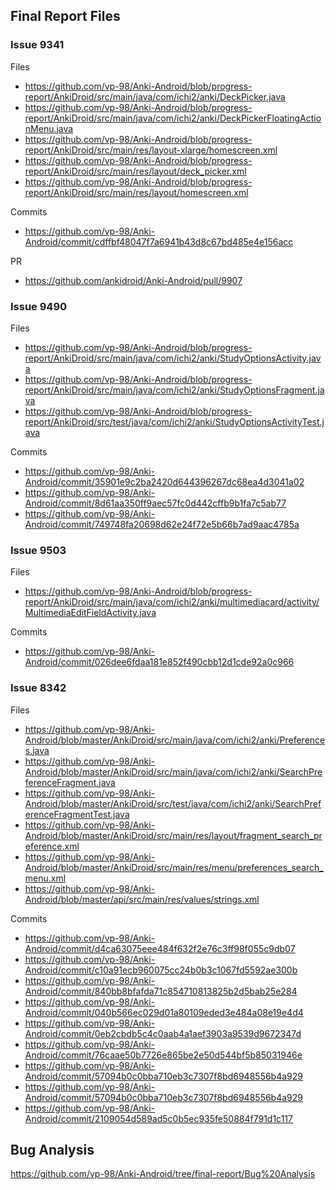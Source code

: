 ## Final Report Files
 
 ### Issue 9341
  Files 
  * https://github.com/vp-98/Anki-Android/blob/progress-report/AnkiDroid/src/main/java/com/ichi2/anki/DeckPicker.java
  * https://github.com/vp-98/Anki-Android/blob/progress-report/AnkiDroid/src/main/java/com/ichi2/anki/DeckPickerFloatingActionMenu.java
  * https://github.com/vp-98/Anki-Android/blob/progress-report/AnkiDroid/src/main/res/layout-xlarge/homescreen.xml
  * https://github.com/vp-98/Anki-Android/blob/progress-report/AnkiDroid/src/main/res/layout/deck_picker.xml
  * https://github.com/vp-98/Anki-Android/blob/progress-report/AnkiDroid/src/main/res/layout/homescreen.xml
  
  Commits 
  * https://github.com/vp-98/Anki-Android/commit/cdffbf48047f7a6941b43d8c67bd485e4e156acc
  
  PR 
  * https://github.com/ankidroid/Anki-Android/pull/9907 
  
  
  ### Issue 9490
   Files 
    
* https://github.com/vp-98/Anki-Android/blob/progress-report/AnkiDroid/src/main/java/com/ichi2/anki/StudyOptionsActivity.java
* https://github.com/vp-98/Anki-Android/blob/progress-report/AnkiDroid/src/main/java/com/ichi2/anki/StudyOptionsFragment.java
* https://github.com/vp-98/Anki-Android/blob/progress-report/AnkiDroid/src/test/java/com/ichi2/anki/StudyOptionsActivityTest.java 
    
 Commits
    
* https://github.com/vp-98/Anki-Android/commit/35901e9c2ba2420d644396267dc68ea4d3041a02
* https://github.com/vp-98/Anki-Android/commit/8d61aa350ff9aec57fc0d442cffb9b1fa7c5ab77
* https://github.com/vp-98/Anki-Android/commit/749748fa20698d62e24f72e5b66b7ad9aac4785a
    
    
### Issue 9503

Files 
* https://github.com/vp-98/Anki-Android/blob/progress-report/AnkiDroid/src/main/java/com/ichi2/anki/multimediacard/activity/MultimediaEditFieldActivity.java

Commits 
* https://github.com/vp-98/Anki-Android/commit/026dee6fdaa181e852f490cbb12d1cde92a0c966
        
        

### Issue 8342

Files 
* https://github.com/vp-98/Anki-Android/blob/master/AnkiDroid/src/main/java/com/ichi2/anki/Preferences.java
* https://github.com/vp-98/Anki-Android/blob/master/AnkiDroid/src/main/java/com/ichi2/anki/SearchPreferenceFragment.java
* https://github.com/vp-98/Anki-Android/blob/master/AnkiDroid/src/test/java/com/ichi2/anki/SearchPreferenceFragmentTest.java
* https://github.com/vp-98/Anki-Android/blob/master/AnkiDroid/src/main/res/layout/fragment_search_preference.xml
* https://github.com/vp-98/Anki-Android/blob/master/AnkiDroid/src/main/res/menu/preferences_search_menu.xml
* https://github.com/vp-98/Anki-Android/blob/master/api/src/main/res/values/strings.xml

Commits 
* https://github.com/vp-98/Anki-Android/commit/d4ca63075eee484f632f2e76c3ff98f055c9db07
* https://github.com/vp-98/Anki-Android/commit/c10a91ecb960075cc24b0b3c1067fd5592ae300b
* https://github.com/vp-98/Anki-Android/commit/840bb8bfafda71c854710813825b2d5bab25e284
* https://github.com/vp-98/Anki-Android/commit/040b566ec029d01a80109eded3e484a08e19e4d4
* https://github.com/vp-98/Anki-Android/commit/0eb2cbdb5c4c0aab4a1aef3903a9539d9672347d
* https://github.com/vp-98/Anki-Android/commit/76caae50b7726e865be2e50d544bf5b85031946e
* https://github.com/vp-98/Anki-Android/commit/57094b0c0bba710eb3c7307f8bd6948556b4a929
* https://github.com/vp-98/Anki-Android/commit/57094b0c0bba710eb3c7307f8bd6948556b4a929
* https://github.com/vp-98/Anki-Android/commit/2109054d589ad5c0b5ec935fe50884f791d1c117



## Bug Analysis 
https://github.com/vp-98/Anki-Android/tree/final-report/Bug%20Analysis 
